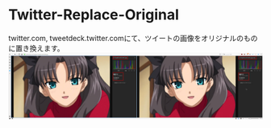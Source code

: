 # Twitter-Replace-Original
twitter.com, tweetdeck.twitter.comにて、ツイートの画像をオリジナルのものに置き換えます。
![img](https://raw.githubusercontent.com/S4WA/Twitter-Replace-Original/master/files/image.png)